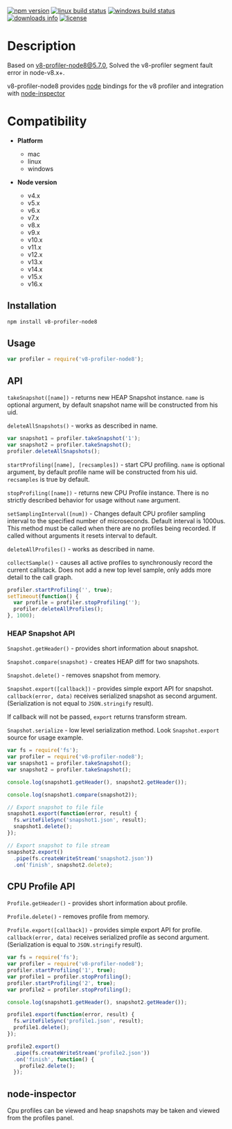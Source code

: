 [![npm version](https://img.shields.io/npm/v/v8-profiler-node8/latest.svg)](https://www.npmjs.com/package/v8-profiler-node8)
[![linux build status](https://github.com/hyj1991/v8-profiler-node8/workflows/Continuous%20integration/badge.svg?branch=v7.x-staging)](https://github.com/hyj1991/v8-profiler-node8/actions?query=branch%3Av7.x-staging)
[![windows build status](https://ci.appveyor.com/api/projects/status/0l9osc0hq6r5p0bn/branch/v7.x-staging?svg=true)](https://ci.appveyor.com/project/hyj1991/v8-profiler-node8)
[![downloads info](https://img.shields.io/npm/dm/v8-profiler-node8.svg)](https://www.npmjs.com/package/v8-profiler-node8)
[![license](https://img.shields.io/npm/l/v8-profiler-node8.svg)](LICENSE)

# Description
Based on v8-profiler-node8@5.7.0, Solved the v8-profiler segment fault error in node-v8.x+.

v8-profiler-node8 provides [node](http://github.com/nodejs/node) bindings for the v8
profiler and integration with [node-inspector](http://github.com/node-inspector)

# Compatibility
* **Platform**
  * mac
  * linux
  * windows

* **Node version**
  * v4.x
  * v5.x
  * v6.x
  * v7.x
  * v8.x
  * v9.x
  * v10.x
  * v11.x
  * v12.x
  * v13.x
  * v14.x
  * v15.x
  * v16.x

## Installation
```sh
npm install v8-profiler-node8
```
## Usage
```js
var profiler = require('v8-profiler-node8');
```
## API
`takeSnapshot([name])` - returns new HEAP Snapshot instance. `name` is optional argument, by default snapshot name will be constructed from his uid.

`deleteAllSnapshots()` - works as described in name.

```js
var snapshot1 = profiler.takeSnapshot('1');
var snapshot2 = profiler.takeSnapshot();
profiler.deleteAllSnapshots();
```

`startProfiling([name], [recsamples])` - start CPU profiling. `name` is optional argument, by default profile name will be constructed from his uid. `recsamples` is true by default.

`stopProfiling([name])` - returns new CPU Profile instance. There is no strictly described behavior for usage without `name` argument.

`setSamplingInterval([num])` - Changes default CPU profiler sampling interval to the specified number of microseconds. Default interval is 1000us. This method must be called when there are no profiles being recorded. If called without arguments it resets interval to default.

`deleteAllProfiles()` - works as described in name.

`collectSample()` - causes all active profiles to synchronously record the current callstack. Does not add a new top level sample, only adds more detail to the call graph.

```js
profiler.startProfiling('', true);
setTimeout(function() {
  var profile = profiler.stopProfiling('');
  profiler.deleteAllProfiles();
}, 1000);
```

### HEAP Snapshot API
`Snapshot.getHeader()` - provides short information about snapshot.

`Snapshot.compare(snapshot)` - creates HEAP diff for two snapshots.

`Snapshot.delete()` - removes snapshot from memory.

`Snapshot.export([callback])` - provides simple export API for snapshot. `callback(error, data)` receives serialized snapshot as second argument. (Serialization is not equal to `JSON.stringify` result).

If callback will not be passed, `export` returns transform stream.

`Snapshot.serialize` - low level serialization method. Look `Snapshot.export` source for usage example.

```js
var fs = require('fs');
var profiler = require('v8-profiler-node8');
var snapshot1 = profiler.takeSnapshot();
var snapshot2 = profiler.takeSnapshot();

console.log(snapshot1.getHeader(), snapshot2.getHeader());

console.log(snapshot1.compare(snapshot2));

// Export snapshot to file file
snapshot1.export(function(error, result) {
  fs.writeFileSync('snapshot1.json', result);
  snapshot1.delete();
});

// Export snapshot to file stream
snapshot2.export()
  .pipe(fs.createWriteStream('snapshot2.json'))
  .on('finish', snapshot2.delete);
```

## CPU Profile API
`Profile.getHeader()` - provides short information about profile.

`Profile.delete()` - removes profile from memory.

`Profile.export([callback])` - provides simple export API for profile. `callback(error, data)` receives serialized profile as second argument. (Serialization is equal to `JSON.stringify` result).

```js
var fs = require('fs');
var profiler = require('v8-profiler-node8');
profiler.startProfiling('1', true);
var profile1 = profiler.stopProfiling();
profiler.startProfiling('2', true);
var profile2 = profiler.stopProfiling();

console.log(snapshot1.getHeader(), snapshot2.getHeader());

profile1.export(function(error, result) {
  fs.writeFileSync('profile1.json', result);
  profile1.delete();
});

profile2.export()
  .pipe(fs.createWriteStream('profile2.json'))
  .on('finish', function() {
    profile2.delete();
  });
```

## node-inspector

Cpu profiles can be viewed and heap snapshots may be taken and viewed from the
profiles panel.
